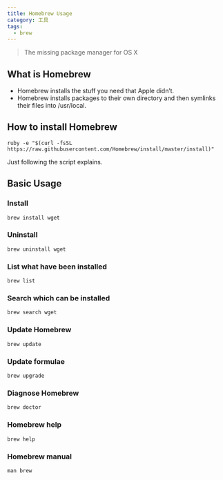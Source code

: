 ```yaml
---
title: Homebrew Usage
category: 工具
tags:
  - brew
---
```


> The missing package manager for OS X

## What is Homebrew

- Homebrew installs the stuff you need that Apple didn’t.
- Homebrew installs packages to their own directory and then symlinks their files into /usr/local.

## How to install Homebrew

    ruby -e "$(curl -fsSL https://raw.githubusercontent.com/Homebrew/install/master/install)"

Just following the script explains.

## Basic Usage

### Install

    brew install wget

### Uninstall

    brew uninstall wget

### List what have been installed

    brew list

### Search which can be installed

    brew search wget

### Update Homebrew

    brew update

### Update formulae

    brew upgrade

### Diagnose Homebrew

    brew doctor

### Homebrew help

    brew help

### Homebrew manual

    man brew
